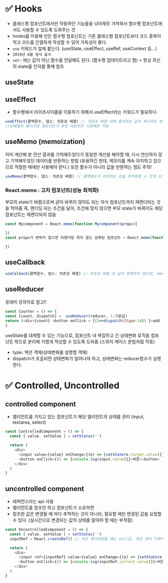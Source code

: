 # ✅ Hooks
* 클래스형 컴포넌트에서만 작동하던 기능들을 낚아채듯 가져와서 함수형 컴포넌트에서도 사용할 수 있도록 도와주는 것 
* hooks를 이용해 만든 함수형 컴포넌트는 기존 클래스형 컴포넌트보다 코드 중복이 적고 코드를 간결하게 작성할 수 있어 가독성이 좋다.
* `use` 키워드가 앞에 붙는다. (useState, useEffect, useRef, useContext 등.. )
* `2019년 6월 정식 출시`
* `set~` 에는 값이 아닌 함수를 전달해도 된다. (함수형 업데이트라고 함) > 항상 최신의 state를 인자를 통해 참조

## useState


## useEffect
* 함수형에서 라이프사이클을 이용하기 위해서 useEffect라는 키워드가 필요하다. 
```js
useEffect(콜백함수, 뎁스: 의존성 배열) // 의존성 배열 내에 들어있는 값이 하나라도 변화하면 콜백 함수가 다시 실행된다.
//빈배열이 들어가면 컴포넌트가 최초 마운트된 시점에만 작동
```


## useMemo (memoization)
이미 계산해 본 연산 결과를 기억해두었다가
동일한 계산을 해야할 때, 다시 연산하지 않고 기억해두었던 데이터를 반환하는 방법
(유용하긴 한데, 메모리를 계속 차지하고 있으므로 적절한 때에만 사용해야 한다.)
또한 함수가 아니라 값을 반환하는 점도 주의!
```js
useMemo(콜백함수, 뎁스: 의존성 배열) // 콜백함수가 리턴하는 값을 최적화할 수 있게 도와줌 / 의존성 배열 내에 들어있는 값이 변해야만 함수가 다시 실행된다. (연산 최적화)
```

### React.memo : 고차 컴포넌트(성능 최적화)
부모의 state가 바뀜으로써 굳이 바뀌지 않아도 되는 자식 컴포넌트까지 재랜더되는 것을 막아줌
즉, 랜더딩 되는 조건을 달아, 조건에 맞지 않으면 부모 state가 바뀌어도 해당 컴포넌트는 재랜더되지 않음
```js
const Mycomponent = React.memo(function Mycomponent(props){

})
const props가 변하지 않으면 리랜더링 하지 않는 강화된 컴포넌트 = React.memo(function 나의 컴포넌트(props){

})
```

## useCallback
```js
useCalback(콜백함수, 뎁스: 의존성 배열) // 의존성 배열 내 값이 변화하지 않으면, memoization된 콜백함수를 계속 재사용할 수 있도록 반환 (useMemo는 값을 반환!)
```

## useReducer
유데미 강의자료 참고!!
```js
const Counter = () => {
const [count, dispatch] =  useReducer(reducer, 1:기본값)
return (<div>{count} <button onClick = {()=>dispatch({type:10}) }>add 10</div>)
}
```
useState를 대체할 수 있는 기능으로,
컴포넌트 내 복잡하고 긴 상태변화 로직을 컴포넌트 밖으로 분리해 가볍게 작성할 수 있도록 도와줌
(스위치 케이스 문법처럼 작동)
- type: 액션 객체(상태변화를 설명할 객체)
- dispatch가 호출되면 상태변화가 일어나야 하고, 상태변화는 reducer함수가 실행한다.

# ✅ Controlled, Uncontrolled
## controlled component
* 엘리먼트를 가지고 있는 컴포넌트가 해당 엘리먼트의 상태를 관리 (input, textarea, select)
```js
const ControlledComponent = () => {
  const [ value, setValue ] = setStatus('')

  return (
    <div>
      <input value={value} onChange={(e) => {setState(e.target.value)}}/>
      <button onClick={() => {console.log(input.value)}}>버튼</button>
    </div>
  )
}
```
## uncontrolled component
* 레퍼런스라는 api 사용
* 엘리먼트를 참조만 하고 컴포넌트가 소유하면 
* 참조한 값은 변경될 때 마다 추척하는 것이 아니라, 필요할 때만 변경된 값을 요청할 수 있다. (실시간으로 변경되는 값의 상태를 알아야 할 때는 부적절)
```js
const UncontrolledComponent = () => {
  const [ value, setValue ] = setStatus('')
  inputRef = React.createRef() // 최초 랜더되었을 때는 null값, 최초 랜더 이후에 값이 들어감

  return (
    <div>
      <input ref={inputRef} value={value} onChange={(e) => {setState(e.target.value)}}/>
      <button onClick={() => {console.log(inputRef.current.value)}}>버튼</button>
    </div>
  )
}
```
